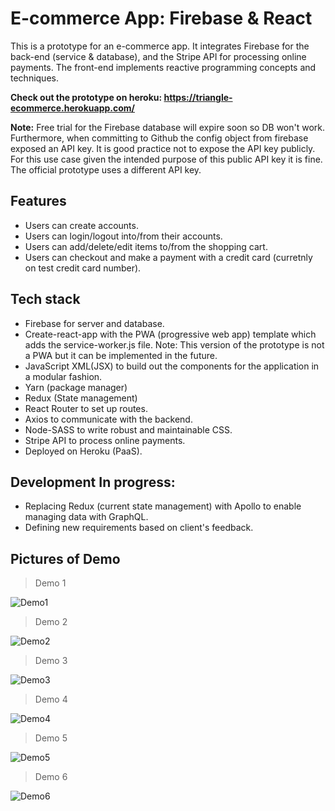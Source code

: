 # E-commerce App: Firebase & React
This is a prototype for an e-commerce app. It integrates Firebase for the back-end (service &amp; database), and the Stripe API for processing online payments. The front-end implements reactive programming concepts and techniques.  

**Check out the prototype on heroku: https://triangle-ecommerce.herokuapp.com/**

**Note:** Free trial for the Firebase database will expire soon so DB won't work. Furthermore, when committing to Github the config object from firebase exposed an API key. It is good practice not to expose the API key publicly. For this use case given the intended purpose of this public API key it is fine. The official prototype uses a different API key.

## Features
* Users can create accounts.
* Users can login/logout into/from their accounts.
* Users can add/delete/edit items to/from the shopping cart.
* Users can checkout and make a payment with a credit card (curretnly on test credit card number).

## Tech stack
* Firebase  for server and database.
* Create-react-app with the PWA (progressive web app) template which adds the service-worker.js file.
  Note: This version of the prototype is not a PWA but it can be implemented in the future.
* JavaScript XML(JSX) to build out the components for the application in a modular fashion.
* Yarn (package manager)
* Redux (State management) 
* React Router to set up routes.
* Axios to communicate with the backend.
* Node-SASS to write robust and maintainable CSS.
* Stripe API to process online payments.
* Deployed on Heroku (PaaS).

## Development In progress:
  - Replacing Redux (current state management) with Apollo to enable managing data with GraphQL.
  - Defining new requirements based on client's feedback.

## Pictures of Demo

>Demo 1

![Demo1](Pic1.JPG)

>Demo 2

![Demo2](Pic2.JPG)

>Demo 3

![Demo3](Pic3.JPG)

>Demo 4

![Demo4](Pic4.JPG)

>Demo 5

![Demo5](Pic5.JPG)

>Demo 6

![Demo6](Pic6.JPG)
